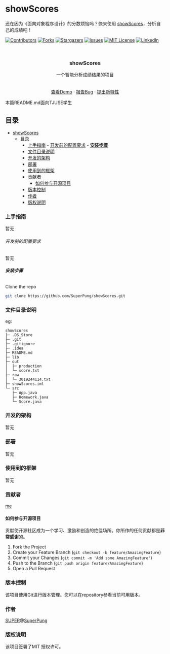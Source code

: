 

# showScores

还在因为《面向对象程序设计》的分数烦恼吗？快来使用 [showScores](https://github.com/SuperPung/showScores)，分析自己的成绩吧！

<!-- PROJECT SHIELDS -->

[![Contributors][contributors-shield]][contributors-url]
[![Forks][forks-shield]][forks-url]
[![Stargazers][stars-shield]][stars-url]
[![Issues][issues-shield]][issues-url]
[![MIT License][license-shield]][license-url]
[![LinkedIn][linkedin-shield]][linkedin-url]

<!-- PROJECT LOGO -->
<br />

<p align="center">

  <h3 align="center">showScores</h3>
  <p align="center">
    一个智能分析成绩结果的项目
    <br />
    <br />
    <br />
    <a href="https://github.com/SuperPung/showScores">查看Demo</a>
    ·
    <a href="https://github.com/SuperPung/showScores/issues">报告Bug</a>
    ·
    <a href="https://github.com/SuperPung/showScores/issues">提出新特性</a>
  </p>


</p>


 本篇README.md面向TJUSE学生

## 目录

- [showScores](#showscores)
  - [目录](#目录)
    - [上手指南](#上手指南)
          - [开发前的配置要求](#开发前的配置要求)
          - [**安装步骤**](#安装步骤)
    - [文件目录说明](#文件目录说明)
    - [开发的架构](#开发的架构)
    - [部署](#部署)
    - [使用到的框架](#使用到的框架)
    - [贡献者](#贡献者)
      - [如何参与开源项目](#如何参与开源项目)
    - [版本控制](#版本控制)
    - [作者](#作者)
    - [版权说明](#版权说明)

### 上手指南

暂无

###### 开发前的配置要求

暂无

###### **安装步骤**

Clone the repo

```sh
git clone https://github.com/SuperPung/showScores.git
```

### 文件目录说明

eg:

```
showScores
├─ .DS_Store
├─ .git
├─ .gitignore
├─ .idea
├─ README.md
├─ lib
├─ out
│  ├─ production
│  └─ score.txt
├─ raw
│  └─ 3019244114.txt
├─ showScores.iml
└─ src
   ├─ App.java
   ├─ Homework.java
   └─ Score.java

```





### 开发的架构 

暂无

### 部署

暂无

### 使用到的框架

暂无

### 贡献者

[me](https://github.com/SuperPung)

#### 如何参与开源项目

贡献使开源社区成为一个学习、激励和创造的绝佳场所。你所作的任何贡献都是**非常感谢**的。


1. Fork the Project
2. Create your Feature Branch (`git checkout -b feature/AmazingFeature`)
3. Commit your Changes (`git commit -m 'Add some AmazingFeature'`)
4. Push to the Branch (`git push origin feature/AmazingFeature`)
5. Open a Pull Request



### 版本控制

该项目使用Git进行版本管理。您可以在repository参看当前可用版本。

### 作者

[SUPER](https://github.com/SuperPung)@[SuperPung](https://blog.superpung.xyz)

### 版权说明

该项目签署了MIT 授权许可。

<!-- links -->

[your-project-path]:SuperPung/showScores
[contributors-shield]: https://img.shields.io/github/contributors/SuperPung/showScores.svg?style=flat-square
[contributors-url]: https://github.com/SuperPung/showScores/graphs/contributors
[forks-shield]: https://img.shields.io/github/forks/SuperPung/showScores.svg?style=flat-square
[forks-url]: https://github.com/SuperPung/showScores/network/members
[stars-shield]: https://img.shields.io/github/stars/SuperPung/showScores.svg?style=flat-square
[stars-url]: https://github.com/SuperPung/showScores/stargazers
[issues-shield]: https://img.shields.io/github/issues/SuperPung/showScores.svg?style=flat-square
[issues-url]: https://img.shields.io/github/issues/SuperPung/showScores.svg
[license-shield]: https://img.shields.io/github/license/SuperPung/showScores
[license-url]: https://github.com/SuperPung/showScores/blob/master/LICENSE
[linkedin-shield]: https://img.shields.io/badge/-LinkedIn-black.svg?style=flat-square&logo=linkedin&colorB=555
[linkedin-url]: https://linkedin.com/in/shaojintian
